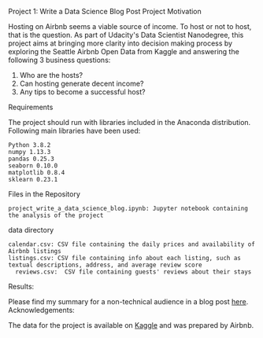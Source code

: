Project 1: Write a Data Science Blog Post
Project Motivation

Hosting on Airbnb seems a viable source of income. To host or not to host, that is the question. As part of Udacity's Data Scientist Nanodegree, this project aims at bringing more clarity into decision making process by exploring the Seattle Airbnb Open Data from Kaggle and answering the following 3 business questions:
 

1. Who are the hosts?
2. Can hosting generate decent income?
3. Any tips to become a successful host?


Requirements

The project should run with libraries included in the Anaconda distribution. Following main libraries have been used:

    Python 3.8.2
    numpy 1.13.3
    pandas 0.25.3
    seaborn 0.10.0
    matplotlib 0.8.4
    sklearn 0.23.1

Files in the Repository

    project_write_a_data_science_blog.ipynb: Jupyter notebook containing the analysis of the project

data directory
  
    calendar.csv: CSV file containing the daily prices and availability of Airbnb listings	
    listings.csv: CSV file containing info about each listing, such as textual descriptions, address, and average review score 
	  reviews.csv:  CSV file containing guests' reviews about their stays

Results:

Please find my summary for a non-technical audience in a blog post [here](https://medium.com/@barret126/thinking-about-hosting-on-airbnb-heres-the-secret-sauce-to-success-5cb3b36ede14).
Acknowledgements:

The data for the project is available on [Kaggle](https://www.kaggle.com/airbnb/seattle/metadata) and was prepared by Airbnb. 
